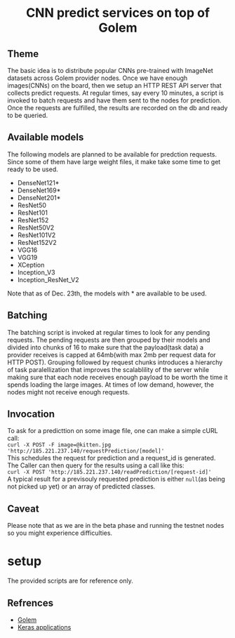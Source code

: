 
<h1 align="center">CNN predict services on top of Golem</h1>

## Theme
The basic idea is to distribute popular CNNs pre-trained with ImageNet datasets across Golem provider nodes. Once we have enough images(CNNs) on the board, then we setup an HTTP REST API server that collects predict requests. At regular times, say every 10 minutes, a script is invoked to batch requests and have them sent to the nodes for prediction. Once the requests are fulfilled, the results are recorded on the db and ready to be queried.  

## Available models
The following models are planned to be available for predction requests. Since some of them have large weight files, it make take some time to get ready to be used.  
- DenseNet121*
- DenseNet169*
- DenseNet201*  
- ResNet50
- ResNet101
- ResNet152  
- ResNet50V2
- ResNet101V2
- ResNet152V2  
- VGG16
- VGG19  
- XCeption  
- Inception_V3  
- Inception_ResNet_V2  

Note that as of Dec. 23th, the models with * are available to be used.

## Batching
The batching script is invoked at regular times to look for any pending requests. The pending requests are then grouped by their models and divided into chunks of 16 to make sure that the payload(task data) a provider receives is capped at 64mb(with max 2mb per request data for HTTP POST). Grouping followed by request chunks introduces a hierarchy of task paralellization that improves the scalablility of the server while making sure that each node receives enough payload to be worth the time it spends loading the large images. At times of low demand, however, the nodes might not receive enough requests. 


## Invocation
To ask for a predicttion on some image file, one can make a simple cURL call:  
`curl -X POST -F image=@kitten.jpg 'http://185.221.237.140/requestPrediction/[model]'`  
This schedules the request for prediction and a request_id is generated. The Caller can then query for the results using a call like this:  
`curl -X POST 'http://185.221.237.140/readPrediction/[request-id]'`  
A typical result for a previsouly requested prediction is either `null`(as being not picked up yet) or an array of predicted classes.  


## Caveat
Please note that as we are in the beta phase and running the testnet nodes so you might experience difficulties.

# setup
The provided scripts are for reference only.

## Refrences
- [Golem](https://golem.network)  
- [Keras applications](https://github.com/keras-team/keras-applications)  
